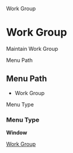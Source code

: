 
Work Group
# Work Group


Maintain Work Group

Menu Path
## Menu Path



- Work Group

Menu Type
### Menu Type

**Window**


[Work Group](../../functional-guide/window/window-work-group.md)